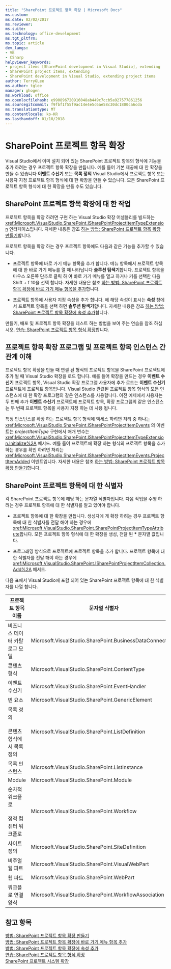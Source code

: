 ```yaml
---
title: "SharePoint 프로젝트 항목 확장 | Microsoft Docs"
ms.custom: 
ms.date: 02/02/2017
ms.reviewer: 
ms.suite: 
ms.technology: office-development
ms.tgt_pltfrm: 
ms.topic: article
dev_langs:
- VB
- CSharp
helpviewer_keywords:
- project items [SharePoint development in Visual Studio], extending
- SharePoint project items, extending
- SharePoint development in Visual Studio, extending project items
author: TerryGLee
ms.author: tglee
manager: ghogen
ms.workload: office
ms.openlocfilehash: e990896720916048ab449c7ccb5a927577861256
ms.sourcegitcommit: f9fbf1f55f9ac14e4e5c6ae58c30dc1800ca6cda
ms.translationtype: MT
ms.contentlocale: ko-KR
ms.lasthandoff: 01/10/2018
---
```

# <a name="extending-sharepoint-project-items"></a>SharePoint 프로젝트 항목 확장
  Visual Studio에서 이미 설치 되어 있는 SharePoint 프로젝트 항목의 형식에 기능을 추가 하려는 경우 프로젝트 항목 확장을 만듭니다. 예를 들어 기본 제공에 대 한 확장을 만들 수 있습니다 **이벤트 수신기** 또는 **목록 정의** Visual Studio에서 프로젝트 항목 또는 사용자 지정 프로젝트 항목 형식에 대 한 확장을 만들 수 있습니다. 모든 SharePoint 프로젝트 항목 형식에 대 한 확장을 만들 수도 있습니다.  
  
## <a name="tasks-for-extending-sharepoint-project-items"></a>SharePoint 프로젝트 항목 확장에 대 한 작업  
 프로젝트 항목을 확장 하려면 구현 하는 Visual Studio 확장 어셈블리를 빌드하는 <xref:Microsoft.VisualStudio.SharePoint.ISharePointProjectItemTypeExtension> 인터페이스입니다. 자세한 내용은 참조 [하는 방법: SharePoint 프로젝트 항목 확장 만들기](../sharepoint/how-to-create-a-sharepoint-project-item-extension.md)합니다.  
  
 프로젝트 항목을 확장 하는 경우 프로젝트 항목에도 다음과 같은 기능을 추가할 수 있습니다.  
  
-   프로젝트 항목에 바로 가기 메뉴 항목을 추가 합니다. 메뉴 항목에서 프로젝트 항목에 대 한 바로 가기 메뉴를 열 때 나타납니다 **솔루션 탐색기**합니다. 프로젝트 항목을 마우스 오른쪽 단추로 클릭 하 여 바로 가기 메뉴를 열고 하거나 키를 선택한 다음 Shift + f 10을 선택 합니다. 자세한 내용은 참조 [하는 방법: SharePoint 프로젝트 항목 확장에 바로 가기 메뉴 항목을 추가](../sharepoint/how-to-add-a-shortcut-menu-item-to-a-sharepoint-project-item-extension.md)합니다.  
  
-   프로젝트 항목에 사용자 지정 속성을 추가 합니다. 에 해당 속성이 표시는 **속성** 창에서 프로젝트 항목을 선택 하면 **솔루션 탐색기**합니다. 자세한 내용은 참조 [하는 방법: SharePoint 프로젝트 항목 확장에 속성 추가](../sharepoint/how-to-add-a-property-to-a-sharepoint-project-item-extension.md)합니다.  
  
 만들기, 배포 및 프로젝트 항목 확장을 테스트 하는 방법을 보여 주는 연습을 참조 하십시오. [연습: SharePoint 프로젝트 항목 형식 확장](../sharepoint/walkthrough-extending-a-sharepoint-project-item-type.md)합니다.  
  
## <a name="understanding-the-relationship-between-project-item-extensions-and-project-item-instances"></a>프로젝트 항목 확장 프로그램 및 프로젝트 항목 인스턴스 간 관계 이해  
 프로젝트 항목 확장을 만들 때 연결 된 형식의 프로젝트 항목을 SharePoint 프로젝트에 추가 될 때 Visual Studio 확장을 로드 합니다. 예를 들어 확장을 만드는 경우 **이벤트 수신기** 프로젝트 항목, Visual Studio 확장 프로그램 사용자에 추가 로드는 **이벤트 수신기** 프로젝트에 프로젝트 항목입니다. Visual Studio 관련된 프로젝트 항목 형식의 모든 인스턴스에 대 한 확장 프로그램의 같은 인스턴스를 사용합니다. 이전 예제에서 사용자는 두 번째 추가 **이벤트 수신기** 프로젝트에 프로젝트 항목, 확장 프로그램의 같은 인스턴스는 두 번째 프로젝트 항목을 사용자 지정 하는 데 사용 됩니다.  
  
 특정 인스턴스를 확장 하는 프로젝트 항목 형식에 액세스 하려면 처리 중 하나는 <xref:Microsoft.VisualStudio.SharePoint.ISharePointProjectItemEvents> 의 이벤트는 *projectItemType* 구현에서 매개 변수는 <xref:Microsoft.VisualStudio.SharePoint.ISharePointProjectItemTypeExtension.Initialize%2A> 메서드. 예를 들어 프로젝트에 확장 하는 형식의 프로젝트 항목을 추가 하는 경우를 확인 하려면 처리는 <xref:Microsoft.VisualStudio.SharePoint.ISharePointProjectItemEvents.ProjectItemAdded> 이벤트입니다. 자세한 내용은 참조 [하는 방법: SharePoint 프로젝트 항목 확장 만들기](../sharepoint/how-to-create-a-sharepoint-project-item-extension.md)합니다.  
  
## <a name="identifiers-for-sharepoint-project-items"></a>SharePoint 프로젝트 항목에 대 한 식별자  
 각 SharePoint 프로젝트 항목에 해당 하는 문자열 식별자입니다. 다음 작업을 수행 하려는 경우 프로젝트 항목에 대 한 식별자를 알고 있어야 합니다.  
  
-   프로젝트 항목에 대 한 확장을 만듭니다. 생성자에 게 확장 하려는 경우 프로젝트 항목에 대 한 식별자를 전달 해야 하는 경우에 <xref:Microsoft.VisualStudio.SharePoint.SharePointProjectItemTypeAttribute>합니다. 모든 프로젝트 항목 형식에 대 한 확장을 생성, 전달 된  **\***  문자열 값입니다.  
  
-   프로그래밍 방식으로 프로젝트에 프로젝트 항목을 추가 합니다. 프로젝트 항목에 대 한 식별자를 전달 해야 하는 경우에 <xref:Microsoft.VisualStudio.SharePoint.ISharePointProjectItemCollection.Add%2A> 메서드.  
  
 다음 표에서 Visual Studio에 포함 되어 있는 SharePoint 프로젝트 항목에 대 한 식별자를 나열 합니다.  
  
|프로젝트 항목 이름|문자열 식별자|  
|-----------------------|-----------------------|  
|비즈니스 데이터 카탈로그 모델|Microsoft.VisualStudio.SharePoint.BusinessDataConnectivity|  
|콘텐츠 형식|Microsoft.VisualStudio.SharePoint.ContentType|  
|이벤트 수신기|Microsoft.VisualStudio.SharePoint.EventHandler|  
|빈 요소|Microsoft.VisualStudio.SharePoint.GenericElement|  
|목록 정의<br /><br /> 콘텐츠 형식에서 목록 정의|Microsoft.VisualStudio.SharePoint.ListDefinition|  
|목록 인스턴스|Microsoft.VisualStudio.SharePoint.ListInstance|  
|Module|Microsoft.VisualStudio.SharePoint.Module|  
|순차적 워크플로<br /><br /> 정적 컴퓨터 워크플로|Microsoft.VisualStudio.SharePoint.Workflow|  
|사이트 정의|Microsoft.VisualStudio.SharePoint.SiteDefinition|  
|비주얼 웹 파트|Microsoft.VisualStudio.SharePoint.VisualWebPart|  
|웹 파트|Microsoft.VisualStudio.SharePoint.WebPart|  
|워크플로 연결 양식|Microsoft.VisualStudio.SharePoint.WorkflowAssociation|  
  
## <a name="see-also"></a>참고 항목  
 [방법: SharePoint 프로젝트 항목 확장 만들기](../sharepoint/how-to-create-a-sharepoint-project-item-extension.md)   
 [방법: SharePoint 프로젝트 항목 확장에 바로 가기 메뉴 항목 추가](../sharepoint/how-to-add-a-shortcut-menu-item-to-a-sharepoint-project-item-extension.md)   
 [방법: SharePoint 프로젝트 항목 확장에 속성 추가](../sharepoint/how-to-add-a-property-to-a-sharepoint-project-item-extension.md)   
 [연습: SharePoint 프로젝트 항목 형식 확장](../sharepoint/walkthrough-extending-a-sharepoint-project-item-type.md)   
 [SharePoint 프로젝트 시스템 확장](../sharepoint/extending-the-sharepoint-project-system.md)  
  